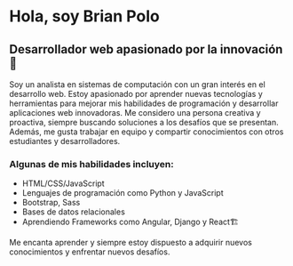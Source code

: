 
# Hola, soy Brian Polo

## Desarrollador web apasionado por la innovación 🚀

Soy un analista en sistemas de computación con un gran interés en el desarrollo web. Estoy apasionado por aprender nuevas tecnologías y herramientas para mejorar mis habilidades de programación y desarrollar aplicaciones web innovadoras. Me considero una persona creativa y proactiva, siempre buscando soluciones a los desafíos que se presentan. Además, me gusta trabajar en equipo y compartir conocimientos con otros estudiantes y desarrolladores.

### Algunas de mis habilidades incluyen:

- HTML/CSS/JavaScript
- Lenguajes de programación como Python y JavaScript
- Bootstrap, Sass
- Bases de datos relacionales 
- Aprendiendo Frameworks como Angular, Django y React🏗️

Me encanta aprender y siempre estoy dispuesto a adquirir nuevos conocimientos y enfrentar nuevos desafíos. 





